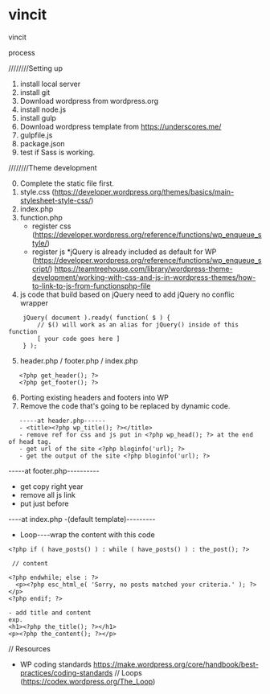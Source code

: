 # vincit
vincit

process

////////Setting up

1. install local server
2. install git 
3. Download wordpress from wordpress.org
3. install node.js
4. install gulp
5. Download wordpress template from https://underscores.me/
6. gulpfile.js
7. package.json
8. test if Sass is working.

////////Theme development

0. Complete the static file first.
1. style.css (https://developer.wordpress.org/themes/basics/main-stylesheet-style-css/)
2. index.php
3. function.php
   - register css (https://developer.wordpress.org/reference/functions/wp_enqueue_style/)
   - register js *jQuery is already included as default for WP (https://developer.wordpress.org/reference/functions/wp_enqueue_script/)
   https://teamtreehouse.com/library/wordpress-theme-development/working-with-css-and-js-in-wordpress-themes/how-to-link-to-js-from-functionsphp-file
4. js code that build based on jQuery need to add jQuery no conflic wrapper
```
    jQuery( document ).ready( function( $ ) {
        // $() will work as an alias for jQuery() inside of this function
        [ your code goes here ]
    } );
```    
5. header.php / footer.php / index.php
```
   <?php get_header(); ?>
   <?php get_footer(); ?>
```

6. Porting existing headers and footers into WP
7. Remove the code that's going to be replaced by dynamic code.
```
   -----at header.php------
   - <title><?php wp_title(); ?></title>
   - remove ref for css and js put in <?php wp_head(); ?> at the end of head tag.
   - get url of the site <?php bloginfo('url); ?>
   - get the output of the site <?php bloginfo('url); ?>
```   
   -----at footer.php----------
   - get copy right year  <?php echo date('Y'); ?>
   - remove all js link
   - put <?php wp_footer(); ?> just before </body>
   
   ----at index.php -(default template)---------
   
   - Loop----wrap the content with this code
   
    <?php if ( have_posts() ) : while ( have_posts() ) : the_post(); ?>
    
     // content
     
    <?php endwhile; else : ?>
      <p><?php esc_html_e( 'Sorry, no posts matched your criteria.' ); ?></p>
    <?php endif; ?>
    
    - add title and content
    exp.
    <h1><?php the_title(); ?></h1>
    <p><?php the_content(); ?></p>
    
// Resources
- WP coding standards
  https://make.wordpress.org/core/handbook/best-practices/coding-standards
// Loops (https://codex.wordpress.org/The_Loop)
